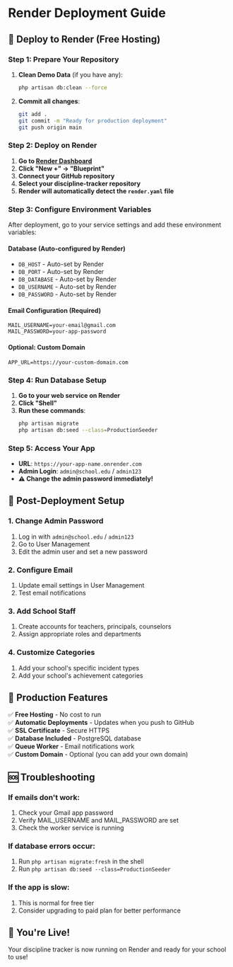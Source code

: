 # Render Deployment Guide

## 🚀 Deploy to Render (Free Hosting)

### **Step 1: Prepare Your Repository**

1. **Clean Demo Data** (if you have any):
   ```bash
   php artisan db:clean --force
   ```

2. **Commit all changes**:
   ```bash
   git add .
   git commit -m "Ready for production deployment"
   git push origin main
   ```

### **Step 2: Deploy on Render**

1. **Go to [Render Dashboard](https://dashboard.render.com/)**
2. **Click "New +" → "Blueprint"**
3. **Connect your GitHub repository**
4. **Select your discipline-tracker repository**
5. **Render will automatically detect the `render.yaml` file**

### **Step 3: Configure Environment Variables**

After deployment, go to your service settings and add these environment variables:

#### **Database (Auto-configured by Render)**
- `DB_HOST` - Auto-set by Render
- `DB_PORT` - Auto-set by Render  
- `DB_DATABASE` - Auto-set by Render
- `DB_USERNAME` - Auto-set by Render
- `DB_PASSWORD` - Auto-set by Render

#### **Email Configuration (Required)**
```
MAIL_USERNAME=your-email@gmail.com
MAIL_PASSWORD=your-app-password
```

#### **Optional: Custom Domain**
```
APP_URL=https://your-custom-domain.com
```

### **Step 4: Run Database Setup**

1. **Go to your web service on Render**
2. **Click "Shell"**
3. **Run these commands**:
   ```bash
   php artisan migrate
   php artisan db:seed --class=ProductionSeeder
   ```

### **Step 5: Access Your App**

- **URL**: `https://your-app-name.onrender.com`
- **Admin Login**: `admin@school.edu` / `admin123`
- **⚠️ Change the admin password immediately!**

## 🔧 **Post-Deployment Setup**

### **1. Change Admin Password**
1. Log in with `admin@school.edu` / `admin123`
2. Go to User Management
3. Edit the admin user and set a new password

### **2. Configure Email**
1. Update email settings in User Management
2. Test email notifications

### **3. Add School Staff**
1. Create accounts for teachers, principals, counselors
2. Assign appropriate roles and departments

### **4. Customize Categories**
1. Add your school's specific incident types
2. Add your school's achievement categories

## 🎯 **Production Features**

✅ **Free Hosting** - No cost to run  
✅ **Automatic Deployments** - Updates when you push to GitHub  
✅ **SSL Certificate** - Secure HTTPS  
✅ **Database Included** - PostgreSQL database  
✅ **Queue Worker** - Email notifications work  
✅ **Custom Domain** - Optional (you can add your own domain)  

## 🆘 **Troubleshooting**

### **If emails don't work:**
1. Check your Gmail app password
2. Verify MAIL_USERNAME and MAIL_PASSWORD are set
3. Check the worker service is running

### **If database errors occur:**
1. Run `php artisan migrate:fresh` in the shell
2. Run `php artisan db:seed --class=ProductionSeeder`

### **If the app is slow:**
1. This is normal for free tier
2. Consider upgrading to paid plan for better performance

## 🎉 **You're Live!**

Your discipline tracker is now running on Render and ready for your school to use!
